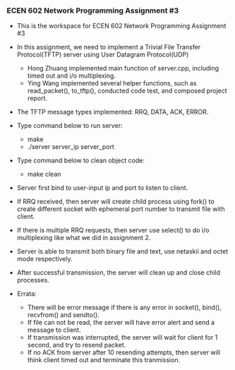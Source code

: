 ### ECEN 602 Network Programming Assignment #3
* This is the workspace for ECEN 602 Network Programming Assignment #3
* In this assignment, we need to implement a Trivial File Transfer Protocol(TFTP) server using User Datagram Protocol(UDP)
    * Hong Zhuang implemented main function of server.cpp, including timed out and i/o multiplexing.
    * Ying Wang implemented several helper functions, such as read_packet(), to_tftp(), conducted code test, and composed project report.

* The TFTP message types implemented: RRQ, DATA, ACK, ERROR.
* Type command below to run server:
    * make
    * ./server server_ip server_port
* Type command below to clean object code:
    * make clean

* Server first bind to user-input ip and port to listen to client.
* If RRQ received, then server will create child process using fork() to create different socket with ephemeral port number to transmit file with client.
* If there is multiple RRQ requests, then server use select() to do i/o multiplexing like what we did in assignment 2.
* Server is able to transmit both binary file and text, use netaskii and octet mode respectively.
* After successful transmission, the server will clean up and close child processes.

* Errata:
    * There will be error message if there is any error in socket(), bind(), recvfrom() and sendto().
    * If file can not be read, the server will have error alert and send a message to client.
    * If transmission was interrupted, the server will wait for client for 1 second, and try to resend packet.
    * If no ACK from server after 10 resending attempts, then server will think client timed out and terminate this tranmission.
